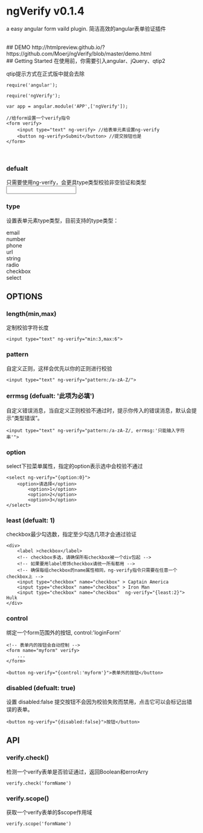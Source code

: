 # ngVerify v0.1.4
a easy angular form vaild plugin.
简洁高效的angular表单验证插件


<br>
## DEMO
http://htmlpreview.github.io/?https://github.com/Moerj/ngVerify/blob/master/demo.html

<br>
## Getting Started
在使用前，你需要引入angular、jQuery、qtip2

qtip提示方式在正式版中就会去除

	require('angular');

	require('ngVerify');

	var app = angular.module('APP',['ngVerify']);

	//给form设置一个verify指令
	<form verify>
		<input type="text" ng-verify> //给表单元素设置ng-verify
		<button ng-verify>Submit</button> //提交按钮也是
  	</form>


<br>

### defualt
只需要使用ng-verify，会更具type类型校验非空验证和类型
	<input type="text" ng-verify>

### type
设置表单元素type类型，目前支持的type类型：

email  
number  
phone  
url  
string  
radio  
checkbox  
select  

## OPTIONS  
### length(min,max)
定制校验字符长度

	<input type="text" ng-verify="min:3,max:6">

### pattern
自定义正则，这样会优先以你的正则进行校验

	<input type="text" ng-verify="pattern:/a-zA-Z/">

### errmsg (defualt: '此项为必填')
自定义错误消息，当自定义正则校验不通过时，提示你传入的错误消息，默认会提示“类型错误”。

	<input type="text" ng-verify="pattern:/a-zA-Z/, errmsg:'只能输入字符串'">


### option
select下拉菜单属性，指定的option表示选中会校验不通过

	<select ng-verify="{option:0}">
		<option>请选择</option>
    		<option>1</option>
    		<option>2</option>
    		<option>3</option>
	</select>

### least (defualt: 1)
checkbox最少勾选数，指定至少勾选几项才会通过验证

	<div>
		<label >checkbox</label>
		<!-- checkbox多选，请确保所有checkbox被一个div包起 -->
		<!-- 如果要用label修饰checkbox请统一所有都用 -->
		<!-- 确保每组checkbox的name属性相同，ng-verify指令只需要在任意一个checkbox上 -->
		<input type="checkbox" name="checkbox" > Captain America
		<input type="checkbox" name="checkbox" > Iron Man
		<input type="checkbox" name="checkbox"  ng-verify="{least:2}"> Hulk
	</div>

### control
绑定一个form范围外的按钮, control:'loginForm'

	<!-- 表单内的按钮会自动控制 -->
	<form name="myform" verify>
		...
	</form>

	<button ng-verify="{control:'myform'}">表单外的按钮</button>


### disabled (defualt: true)
设置 disabled:false 提交按钮不会因为校验失败而禁用，点击它可以会标记出错误的表单。

	<button ng-verify="{disabled:false}">按钮</button>


## API  
### verify.check()
检测一个verify表单是否验证通过，返回Boolean和errorArry

	verify.check('formName')

### verify.scope()
获取一个verify表单的$scope作用域

	verify.scope('formName')
